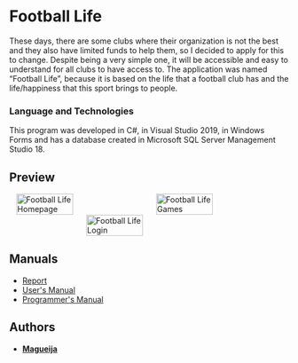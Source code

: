 # Football Life

These days, there are some clubs where their organization is not the best and they also have limited funds to help them, so I decided to apply for this to change. Despite being a very simple one, it will be accessible and easy to understand for all clubs to have access to.
The application was named “Football Life”, because it is based on the life that a football club has and the life/happiness that this sport brings to people.

### Language and Technologies
This program was developed in C#, in Visual Studio 2019, in Windows Forms and has a database created in Microsoft SQL Server Management Studio 18.

## Preview
<div style="width: 100%; display: flex; flex-flow: wrap;">
	<img alt="Football Life Homepage" src="https://github.com/Magueija/FootballLife_WForms/Imagens/Readme/homepage.jpg?raw=true" width="45%"  style="margin: auto;"/>
	<img alt="Football Life Games" src="https://github.com/Magueija/FootballLife_WForms/Imagens/Readme/games.jpg?raw=true" width="45%" style="margin: auto;" />
	<img alt="Football Life Login" src="https://github.com/Magueija/FootballLife_WForms/Imagens/Readme/login.jpg?raw=true" width="45%"  style="margin: auto;"/>
</div>

## Manuals

- [Report](https://github.com/Magueija/FootballLife_WForms/docs/Relatorio/Relatorio.pdf "Report")
- [User's Manual](https://github.com/Magueija/FootballLife_WForms/docs/Manual_de_Utilizador/Manual_de_Utilizador.pdf "User's Manual")
- [Programmer's Manual](https://github.com/Magueija/FootballLife_WForms/docs/Manual_de_Programador/Manual_de_Programador.pdf "Programmer's Manual")

## Authors

  - **[Magueija](https://github.com/Magueija)**
